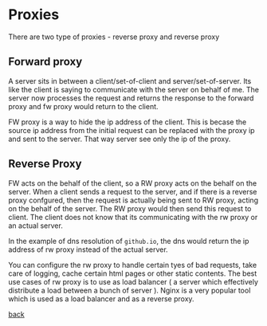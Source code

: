 # Proxies
There are two type of proxies - reverse proxy and reverse proxy

## Forward proxy
A server sits in between a client/set-of-client and server/set-of-server. Its like the client is saying to communicate with the server on behalf of me. The server now processes the request and returns the response to the forward proxy and fw proxy would return to the client.

FW proxy is a way to hide the ip address of the client. This is becase the source ip address from the initial request can be replaced with the proxy ip and sent to the server. That way server see only the ip of the proxy.

## Reverse Proxy
FW acts on the behalf of the client, so a RW proxy acts on the behalf on the server. When a client sends a request to the server, and if there is a reverse proxy confgured, then the request is actually being sent to RW proxy, acting on the behalf of the server. The RW proxy would then send this request to client. The client does not know that its communicating with the rw proxy or an actual server.

In the example of dns resolution of `github.io`, the dns would return the ip address of rw proxy instead of the actual server.

You can configure the rw proxy to handle certain tyes of bad requests, take care of logging, cache certain html pages or other static contents. The best use cases of rw proxy is to use as load balancer ( a server which effectively distribute a load between a bunch of server ). Nginx is a very popular tool which is used as a load balancer and as a reverse proxy.

[back](../SystemDesign.md)